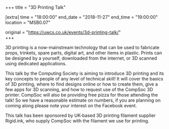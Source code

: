 +++
title = "3D Printing Talk"

[extra]
time = "18:00:00"
end_date = "2018-11-27"
end_time = "19:00:00"
location = "MSB0.07"

original = "https://uwcs.co.uk/events/3d-printing-talk/"    
+++

3D printing is a now-mainstream technology that can be used to fabricate props, trinkets, spare parts, digital art, and other items in plastic. Prints can be designed by a yourself, downloaded from the internet, or 3D scanned using dedicated applications.  

  
This talk by the Computing Society is aiming to introduce 3D printing and its key concepts to people of any level of technical skill\! It will cover the basics of 3D printing, where to find designs online or how to create them, give a few apps for 3D scanning, and how to request use of the CompSoc 3D printer. CompSoc will also be providing free pizza for those attending the talk\! So we have a reasonable estimate on numbers, if you are planning on coming along please note your interest on the Facebook event.

  
This talk has been sponsored by UK-based 3D printing filament supplier Rigid.ink, who supply CompSoc with the filament we use for printing.

